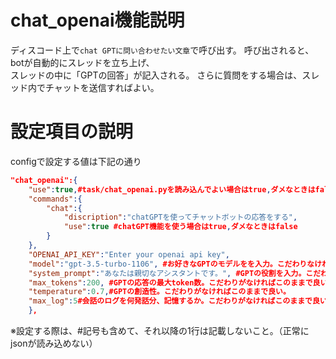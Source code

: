 # chat_openai機能説明
ディスコード上で`chat GPTに問い合わせたい文章`で呼び出す。
呼び出されると、botが自動的にスレッドを立ち上げ、  
スレッドの中に「GPTの回答」が記入される。
さらに質問をする場合は、スレッド内でチャットを送信すればよい。

# 設定項目の説明
configで設定する値は下記の通り
```json
"chat_openai":{
    "use":true,#task/chat_openai.pyを読み込んでよい場合はtrue,ダメなときはfalse
    "commands":{
        "chat":{
            "discription":"chatGPTを使ってチャットボットの応答をする",
            "use":true #chatGPT機能を使う場合はtrue,ダメなときはfalse
        }
    },
    "OPENAI_API_KEY":"Enter your openai api key",
    "model":"gpt-3.5-turbo-1106", #お好きなGPTのモデルをを入力。こだわりなければこのままで良い（安いので）
    "system_prompt":"あなたは親切なアシスタントです。", #GPTの役割を入力。こだわりがなければこのままで良い。
    "max_tokens":200, #GPTの応答の最大token数。こだわりがなければこのままで良い。
    "temperature":0.7,#GPTの創造性。こだわりがなければこのままで良い。
    "max_log":5#会話のログを何発話分、記憶するか。こだわりがなければこのままで良い。
    },
```
※設定する際は、#記号も含めて、それ以降の1行は記載しないこと。（正常にjsonが読み込めない）